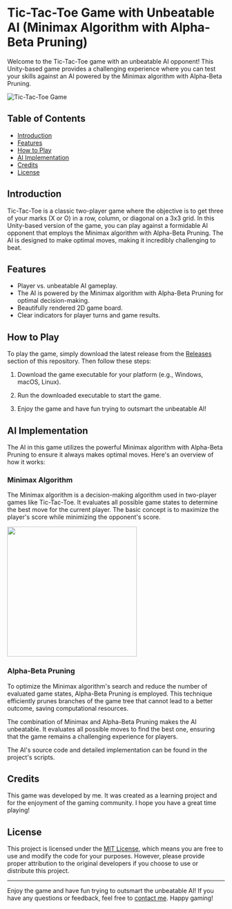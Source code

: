 # Tic-Tac-Toe Game with Unbeatable AI (Minimax Algorithm with Alpha-Beta Pruning)

Welcome to the Tic-Tac-Toe game with an unbeatable AI opponent! This Unity-based game provides a challenging experience where you can test your skills against an AI powered by the Minimax algorithm with Alpha-Beta Pruning.

![Tic-Tac-Toe Game](https://github.com/calalalizade/UnityGames_Collection/assets/60787777/adce6203-84be-44e9-b89a-e32d4bb5e8df)

## Table of Contents

- [Introduction](#introduction)
- [Features](#features)
- [How to Play](#how-to-play)
- [AI Implementation](#ai-implementation)
- [Credits](#credits)
- [License](#license)

## Introduction

Tic-Tac-Toe is a classic two-player game where the objective is to get three of your marks (X or O) in a row, column, or diagonal on a 3x3 grid. In this Unity-based version of the game, you can play against a formidable AI opponent that employs the Minimax algorithm with Alpha-Beta Pruning. The AI is designed to make optimal moves, making it incredibly challenging to beat.

## Features

- Player vs. unbeatable AI gameplay.
- The AI is powered by the Minimax algorithm with Alpha-Beta Pruning for optimal decision-making.
- Beautifully rendered 2D game board.
- Clear indicators for player turns and game results.

## How to Play

To play the game, simply download the latest release from the [Releases](https://github.com/calalalizade/UnityGames_Collection/releases) section of this repository. Then follow these steps:

1. Download the game executable for your platform (e.g., Windows, macOS, Linux).

2. Run the downloaded executable to start the game.

3. Enjoy the game and have fun trying to outsmart the unbeatable AI!

## AI Implementation

The AI in this game utilizes the powerful Minimax algorithm with Alpha-Beta Pruning to ensure it always makes optimal moves. Here's an overview of how it works:

### Minimax Algorithm

The Minimax algorithm is a decision-making algorithm used in two-player games like Tic-Tac-Toe. It evaluates all possible game states to determine the best move for the current player. The basic concept is to maximize the player's score while minimizing the opponent's score.

<img src="https://github.com/calalalizade/UnityGames_Collection/assets/60787777/fa055f4f-29ce-47df-816a-f1b882d9f30c" width="300" />

### Alpha-Beta Pruning

To optimize the Minimax algorithm's search and reduce the number of evaluated game states, Alpha-Beta Pruning is employed. This technique efficiently prunes branches of the game tree that cannot lead to a better outcome, saving computational resources.

The combination of Minimax and Alpha-Beta Pruning makes the AI unbeatable. It evaluates all possible moves to find the best one, ensuring that the game remains a challenging experience for players.

The AI's source code and detailed implementation can be found in the project's scripts.

## Credits

This game was developed by me. It was created as a learning project and for the enjoyment of the gaming community. I hope you have a great time playing!

## License

This project is licensed under the [MIT License](../LICENSE), which means you are free to use and modify the code for your purposes. However, please provide proper attribution to the original developers if you choose to use or distribute this project.

---

Enjoy the game and have fun trying to outsmart the unbeatable AI! If you have any questions or feedback, feel free to [contact me](mailto:celal.alizade.0000@gmail.com). Happy gaming!
